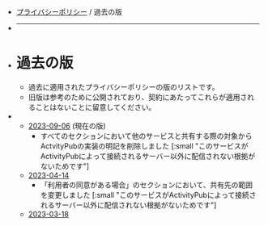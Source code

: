 - [プライバシーポリシー](policies/privacy) / 過去の版
- ***
- # 過去の版
	- 過去に適用されたプライバシーポリシーの版のリストです。
	- 旧版は参考のために公開されており、契約にあたってこれらが適用されることはないことに留意してください。
-
	- [2023-09-06](policies/privacy/1693926000) (現在の版)
		- すべてのセクションにおいて他のサービスと共有する際の対象からActvityPubの実装の明記を削除しました
		  [:small "このサービスがActivityPubによって接続されるサーバー以外に配信されない根拠がないためです"]
	- [2023-04-14](policies/privacy/1681398000)
		- 「利用者の同意がある場合」のセクションにおいて、共有先の範囲を変更しました
		[:small "このサービスがActivityPubによって接続されるサーバー以外に配信されない根拠がないためです"]
	- [2023-03-18](policies/privacy/1679065200)